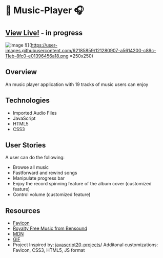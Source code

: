 #  :musical_note: Music-Player :headphones:

## [View Live!](https://apang20.github.io/music-player/) - in progress
![image](https://user-images.githubusercontent.com/62185859/121280907-a5614200-c89c-11eb-8fc0-e01396456a18.png)
![](https://user-images.githubusercontent.com/62185859/121280907-a5614200-c89c-11eb-8fc0-e01396456a18.png =250x250)





## Overview
An music player application with 19 tracks of music users can enjoy 


## Technologies 
- Imported Audio Files 
- JavaScript
- HTML5
- CSS3


## User Stories
A user can do the following:
- Browse all music
- Fastforward and rewind songs
- Manipulate progress bar
- Enjoy the record spinning feature of the album cover (customized feature)
- Control volume (customized feature)

 

## Resources
- [Favicon](https://icon-icons.com/)
- [Royalty Free Music from Bensound](https://www.bensound.com/royalty-free-music/)
- [MDN](https://developer.mozilla.org/en-US/docs/Web/CSS/object-fit)
- [GIF](https://media.giphy.com/media/5xaOcLrTLTxXq7W4sko/giphy.gif) 
- Project Inspired by: [javascript20-projects](https://github.com/zero-to-mastery/javascript20-projects)/ Additonal customizations: Favicon, CSS3, HTML5, JS format

